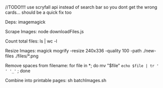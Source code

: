 //TODO!!!! use scryfall api instead of search bar so you dont get the wrong cards... should be a quick fix too

Deps: imagemagick

Scrape Images:
node downloadFiles.js

Count total files:
ls | wc -l

Resize Images:
magick mogrify -resize 240x336 -quality 100 -path ./new-files ./files/*.png

Remove spaces from filename:
for file in *; do mv "$file" `echo $file | tr ' ' '_'` ; done

Combine into printable pages:
sh batchImages.sh
